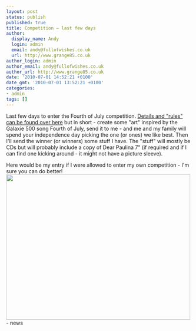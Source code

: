 ```yaml
---
layout: post
status: publish
published: true
title: Competition – last few days
author:
  display_name: Andy
  login: admin
  email: andy@fullofwishes.co.uk
  url: http://www.grange85.co.uk
author_login: admin
author_email: andy@fullofwishes.co.uk
author_url: http://www.grange85.co.uk
date: '2010-07-01 14:52:21 +0100'
date_gmt: '2010-07-01 13:52:21 +0100'
categories:
- admin
tags: []
---
```

<div>Last few days to enter the Fourth of July competition. <a href="/2010/06/20/fourth-of-july-competition-2010/">Details and "rules" can be found over here</a> but in short - create some "art" inspired by the Galaxie 500 song Fourth of July, send it to me - and me and my family will spend your independence day picking the one (or ones) we like best. Then I&#39;ll send the winner (or winners) some stuff I have. The "stuff" will mostly be CDs but will probably include a copy of Dear Paulina 7" (if required and if I can find one kicking around - it might not have a picture sleeve).
<p /> Here would be my entry if I were allowed to enter my own competition - I&#39;m sure you can do better!<br /><a href="http://www.flickr.com/photos/grange85/4750361122/"><img src="https://farm5.static.flickr.com/4115/4750361122_2b776b9771.jpg" border="0" height="395" width="500" /></a>
- news
</p></div>
